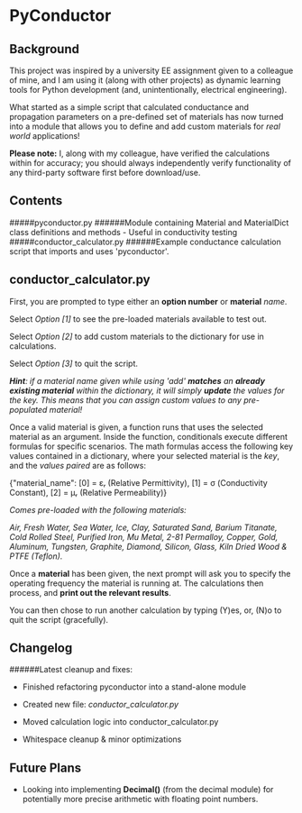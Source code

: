 PyConductor
===========
Background
----------
This project was inspired by a university EE assignment given to a colleague of mine, and I am using it (along with other projects) as dynamic learning tools for Python development (and, unintentionally, electrical engineering).

What started as a simple script that calculated conductance and propagation parameters on a pre-defined set of materials has now turned into a module that allows you to define and add custom materials for *real world* applications!

**Please note:** I, along with my colleague, have verified the calculations within for accuracy; you should always independently verify functionality of any third-party software first before download/use.

Contents
--------
#####pyconductor.py
######Module containing Material and MaterialDict class definitions and methods - Useful in conductivity testing
#####conductor_calculator.py
######Example conductance calculation script that imports and uses 'pyconductor'.

conductor_calculator.py
------------------------------

First, you are prompted to type either an **option number** or **material** *name*.

Select *Option [1]* to see the pre-loaded  materials available to test out.

Select *Option [2]* to add custom materials to the dictionary for use in calculations.

Select *Option [3]* to quit the script.

***Hint**: if a material name given while using 'add' **matches** an **already existing material** within the dictionary, it will simply **update** the values for the key. This means that you can assign custom values to any pre-populated material!*

Once a valid material is given, a function runs that uses the selected material as an argument. Inside the function, conditionals execute different formulas for specific scenarios. The math formulas access the following key values contained in a dictionary, where your selected material is the *key*, and the *values paired* are as follows:

{"material_name": [0] = εᵣ (Relative Permittivity), [1] = σ (Conductivity Constant), [2] = μᵣ (Relative Permeability)}

   *Comes pre-loaded with the following materials:*

   *Air, Fresh Water, Sea Water, Ice, Clay, Saturated Sand, Barium Titanate, Cold Rolled Steel, Purified Iron, Mu Metal, 2-81
   Permalloy, Copper, Gold, Aluminum, Tungsten, Graphite, Diamond, Silicon, Glass, Kiln Dried Wood & PTFE (Teflon).*

Once a **material** has been given, the next prompt will ask you to specify the operating frequency the material is running at. The calculations then process, and **print out the relevant results**.

You can then chose to run another calculation by typing (Y)es, or, (N)o to quit the script (gracefully).


Changelog
---------

######Latest cleanup and fixes:

- Finished refactoring pyconductor into a stand-alone module

- Created new file: *conductor_calculator.py*

- Moved calculation logic into conductor_calculator.py

- Whitespace cleanup & minor optimizations

Future Plans
------------
- Looking into implementing **Decimal()** (from the decimal module) for potentially more precise arithmetic with floating point numbers.


